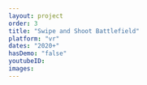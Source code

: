 ```yaml
---
layout: project
order: 3
title: "Swipe and Shoot Battlefield"
platform: "vr"
dates: "2020+"
hasDemo: "false"
youtubeID:
images:
---
```

